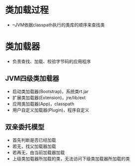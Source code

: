 # 类加载过程

- –JVM依据classpath执行的类库的顺序来查找类

# 类加载器

- 负责查找、加载、校验字节码的应用程序

## JVM四级类加载器

- 启动类加载器(Bootstrap)，系统类rt.jar
- 扩展类加载器(Extension)，jre/lib/ext
- 应用类加载器(App)，classpath
- 用户自定义加载器(Plugin)，程序自定义

## 双亲委托模型

- 首先判断是否已经加载
- 若无，找父加载器加载
- 若再无，由当前加载器加载
- 上级类加载器所加载的类，无法访问下级类加载器所加载的类